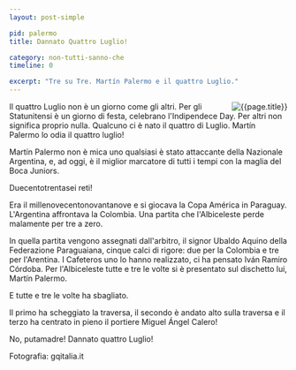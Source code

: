 ```yaml
---
layout: post-simple

pid: palermo
title: Dannato Quattro Luglio!

category: non-tutti-sanno-che
timeline: 0

excerpt: "Tre su Tre. Martín Palermo e il quattro Luglio."
---
```

<img class="responsive-img border margin-1em w50" src="{{site.baseurl}}/assets/pics/{{page.pid}}/penalty.jpg" alt="{{page.title}}" align="right">
Il quattro Luglio non è un giorno come gli altri.
Per gli Statunitensi è un giorno di festa, celebrano l'Indipendece Day. Per altri non significa proprio nulla. Qualcuno ci è nato il quattro di Luglio. Martín Palermo lo odia il quattro luglio!

Martín Palermo non è mica uno qualsiasi è stato attaccante della Nazionale Argentina, e, ad oggi, è il miglior marcatore di tutti i tempi con la maglia del Boca Juniors. 

Duecentotrentasei reti!

Era il millenovecentonovantanove e si giocava la Copa América in Paraguay. L'Argentina affrontava la Colombia. Una partita che l'Albiceleste perde malamente per tre a zero.

In quella partita vengono assegnati dall'arbitro, il signor Ubaldo Aquino della Federazione Paraguaiana, cinque calci di rigore: due per la Colombia e tre per l'Arentina. I Cafeteros uno lo hanno realizzato, ci ha pensato Iván Ramiro Córdoba. Per l'Albiceleste tutte e tre le volte si è presentato sul dischetto lui, Martín Palermo.

E tutte e tre le volte ha sbagliato. 

Il primo ha scheggiato la traversa, il secondo è andato alto sulla traversa e il terzo ha centrato in pieno il portiere Miguel Ángel Calero!

No, putamadre! Dannato quattro Luglio!

<div class="post-disclaimer">
Fotografia: gqitalia.it
</div>